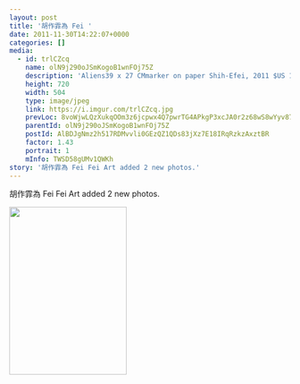 ```yaml
---
layout: post
title: '胡作霏為 Fei ' 
date: 2011-11-30T14:22:07+0000 
categories: [] 
media:
  - id: trlCZcq
    name: olN9j290oJSmKogoB1wnFOj75Z
    description: 'Aliens39 x 27 CMmarker on paper Shih-Efei, 2011 $US 100'   
    height: 720
    width: 504
    type: image/jpeg
    link: https://i.imgur.com/trlCZcq.jpg
    prevLoc: 8voWjwLQzXukqOOm3z6jcpwx4Q7pwrTG4APkgP3xcJA0r2z68wS8wYyv878xI8w9k6GpV1uZgG0KDzO4hz1lkMNx7qu04ZyEm25qCxAJK40qyMcPmojorzmGsKOExRrJGQhDAVOg5AljSwypqOnn2WfkqvEJw77AFY31qQYv0PUWwBqyBoXWUplyZ8ONnnFqNDN0oj0gtpqGY12vVgUy3ql7NK4nU813JOP3RvcYJwXN1kMV
    parentId: olN9j290oJSmKogoB1wnFOj75Z
    postId: AlBDJgNmz2h517RDMvvli0GEzQZ1QDs83jXz7E18IRqRzkzAxztBR
    factor: 1.43
    portrait: 1
    mInfo: TWSD58gUMv1QWKh
story: '胡作霏為 Fei Fei Art added 2 new photos.'  
---
```


胡作霏為 Fei Fei Art added 2 new photos.


[//]: #media:  
<a href="https://i.imgur.com/trlCZcq.jpg"><img src="https://i.imgur.com/trlCZcq.jpg" height="300" width="210" /></a> 
 
